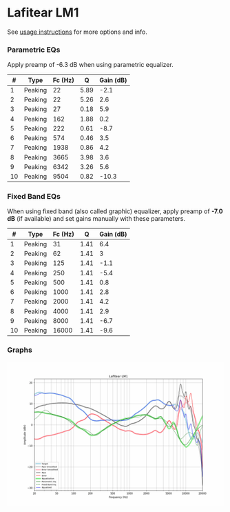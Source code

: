 # Lafitear LM1
See [usage instructions](https://github.com/jaakkopasanen/AutoEq#usage) for more options and info.

### Parametric EQs
Apply preamp of -6.3 dB when using parametric equalizer.

|   # | Type    |   Fc (Hz) |    Q |   Gain (dB) |
|-----|---------|-----------|------|-------------|
|   1 | Peaking |        22 | 5.89 |        -2.1 |
|   2 | Peaking |        22 | 5.26 |         2.6 |
|   3 | Peaking |        27 | 0.18 |         5.9 |
|   4 | Peaking |       162 | 1.88 |         0.2 |
|   5 | Peaking |       222 | 0.61 |        -8.7 |
|   6 | Peaking |       574 | 0.46 |         3.5 |
|   7 | Peaking |      1938 | 0.86 |         4.2 |
|   8 | Peaking |      3665 | 3.98 |         3.6 |
|   9 | Peaking |      6342 | 3.26 |         5.6 |
|  10 | Peaking |      9504 | 0.82 |       -10.3 |

### Fixed Band EQs
When using fixed band (also called graphic) equalizer, apply preamp of **-7.0 dB** (if available) and set gains manually with these parameters.

|   # | Type    |   Fc (Hz) |    Q |   Gain (dB) |
|-----|---------|-----------|------|-------------|
|   1 | Peaking |        31 | 1.41 |         6.4 |
|   2 | Peaking |        62 | 1.41 |         3   |
|   3 | Peaking |       125 | 1.41 |        -1.1 |
|   4 | Peaking |       250 | 1.41 |        -5.4 |
|   5 | Peaking |       500 | 1.41 |         0.8 |
|   6 | Peaking |      1000 | 1.41 |         2.8 |
|   7 | Peaking |      2000 | 1.41 |         4.2 |
|   8 | Peaking |      4000 | 1.41 |         2.9 |
|   9 | Peaking |      8000 | 1.41 |        -6.7 |
|  10 | Peaking |     16000 | 1.41 |        -9.6 |

### Graphs
![](./Lafitear%20LM1.png)

